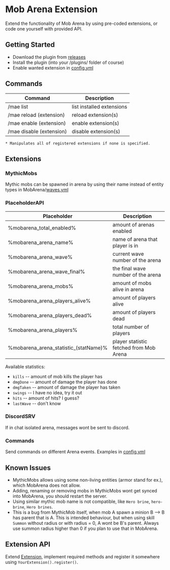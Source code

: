 # Mob Arena Extension

Extend the functionality of Mob Arena by using pre-coded extensions, or code one yourself with provided API.

## Getting Started
* Download the plugin from [releases](https://github.com/Wertik/MobArenaExtension/releases)
* Install the plugin (into your /plugins/ folder of course)
* Enable wanted extension in [config.yml](https://github.com/Wertik/MobArenaExtension/blob/master/src/main/resources/config.yml)

## Commands

Command | Description
--------|------------
/mae list | list installed extensions
/mae reload (extension) | reload extension(s)
/mae enable (extension) | enable extension(s)
/mae disable (extension) | disable extension(s)

`* Manipulates all of registered extensions if none is specified.`

## Extensions

### MythicMobs

Mythic mobs can be spawned in arena by using their name instead of entity types in MobArena/[waves.yml](https://github.com/garbagemule/MobArena/blob/master/src/main/resources/res/waves.yml)

### PlaceholderAPI

Placeholder | Description
------------|-------------
%mobarena_total_enabled% | amount of arenas enabled
%mobarena_arena_name% | name of arena that player is in
%mobarena_arena_wave% | current wave number of the arena
%mobarena_arena_wave_final% | the final wave number of the arena 
%mobarena_arena_mobs% | amount of mobs alive in arena
%mobarena_arena_players_alive% | amount of players alive
%mobarena_arena_players_dead% | amount of players dead
%mobarena_arena_players% | total number of players
%mobarena_arena_statistic_(statName)% | player statistic fetched from Mob Arena

Available statistics:
* `kills` -- amount of mob kills the player has
* `dmgDone` -- amount of damage the player has done
* `dmgTaken` -- amount of damage the player has taken
* `swings` -- I have no idea, try it out
* `hits` -- amount of hits? I guess?
* `lastWave` -- don't know

### DiscordSRV

If in chat isolated arena, messages wont be sent to discord.

### Commands

Send commands on different Arena events.
Examples in [config.yml](https://github.com/Wertik/MobArenaExtension/blob/master/src/main/resources/config.yml)

## Known Issues
* MythicMobs allows using some non-living entities (armor stand for ex.), which MobArena does not allow.
* Adding, renaming or removing mobs in MythicMobs wont get synced into MobArena, you should restart the server.
* Using similar mythic mob name is not compatible, like `Hero brine`, `hero-brine`, `Hero brines`.
* This is a bug from MythicMob itself, when mob A spawn a minion B --> B has parent that is A. This is intended behaviour, but when using skill `Summon` without radius or with radius = 0, A wont be B's parent. Always use summon radius higher than 0 if you plan to use that in MobArena.

## Extension API

Extend [Extension](https://github.com/Wertik/MobArenaExtension/blob/master/src/main/java/me/sait/mobarena/extension/extensions/Extension.java), implement required methods and register it somewhere using ``YourExtension().register()``.
